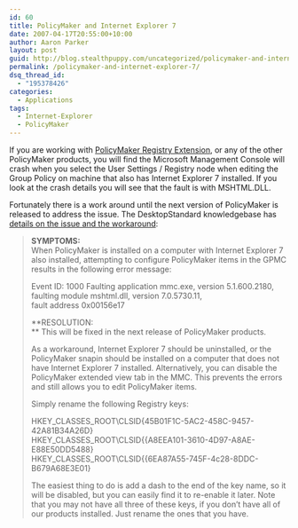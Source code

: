 ```yaml
---
id: 60
title: PolicyMaker and Internet Explorer 7
date: 2007-04-17T20:55:00+10:00
author: Aaron Parker
layout: post
guid: http://blog.stealthpuppy.com/uncategorized/policymaker-and-internet-explorer-7
permalink: /policymaker-and-internet-explorer-7/
dsq_thread_id:
  - "195378426"
categories:
  - Applications
tags:
  - Internet-Explorer
  - PolicyMaker
---
```

If you are working with [PolicyMaker Registry Extension](http://www.stealthpuppy.com/blogs/travelling/archive/2007/03/26/why-are-you-still-writing-adm-templates.aspx), or any of the other PolicyMaker products, you will find the Microsoft Management Console will crash when you select the User Settings / Registry node when editing the Group Policy on machine that also has Internet Explorer 7 installed. If you look at the crash details you will see that the fault is with MSHTML.DLL.

Fortunately there is a work around until the next version of PolicyMaker is released to address the issue. The DesktopStandard knowledgebase has [details on the issue and the workaround](http://www.desktopstandard.com/kb/article.aspx?id=10569):

> **SYMPTOMS:**  
> When PolicyMaker is installed on a computer with Internet Explorer 7 also installed, attempting to configure PolicyMaker items in the GPMC results in the following error message:
> 
> Event ID: 1000 Faulting application mmc.exe, version 5.1.600.2180, faulting module mshtml.dll, version 7.0.5730.11,  
> fault address 0x00156e17
> 
> **RESOLUTION:  
>** This will be fixed in the next release of PolicyMaker products.
> 
> As a workaround, Internet Explorer 7 should be uninstalled, or the PolicyMaker snapin should be installed on a computer that does not have Internet Explorer 7 installed. Alternatively, you can disable the PolicyMaker extended view tab in the MMC. This prevents the errors and still allows you to edit PolicyMaker items.
> 
> Simply rename the following Registry keys:
> 
> HKEY\_CLASSES\_ROOT\CLSID\{45B01F1C-5AC2-458C-9457-42A81B34A26D}  
> HKEY\_CLASSES\_ROOT\CLSID\{{A8EEA101-3610-4D97-A8AE-E88E50DD5488}  
> HKEY\_CLASSES\_ROOT\CLSID\{{6EA87A55-745F-4c28-8DDC-B679A68E3E01}
> 
> The easiest thing to do is add a dash to the end of the key name, so it will be disabled, but you can easily find it to re-enable it later. Note that you may not have all three of these keys, if you don&#8217;t have all of our products installed. Just rename the ones that you have.